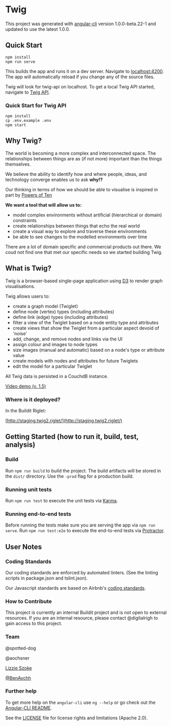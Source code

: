 # Twig

This project was generated with [angular-cli](https://github.com/angular/angular-cli) version 1.0.0-beta.22-1 and updated to use the latest 1.0.0.

## Quick Start

```Shell
npm install
npm run serve
```

This builds the app and runs it on a dev server. Navigate to [localhost:4200](http://localhost:4200/). The app will automatically reload if you change any of the source files.

Twig will look for twig-api on localhost. To get a local Twig API started, navigate to [Twig API](https://github.com/buildit/twig-api).

### Quick Start for Twig API

```Shell
npm install
cp .env.example .env
npm start
```

## Why Twig?

The world is becoming a more complex and interconnected space. The relationships between things are as (if not more) important than the things themselves.

We believe the ability to identify how and where people, ideas, and technology converge enables us to ask **why!?**

Our thinking in terms of how we should be able to visualise is inspired in part by [Powers of Ten](https://youtu.be/0fKBhvDjuy0)

**We want a tool that will allow us to:**

* model complex environments without artificial (hierarchical or domain) constraints
* create relationships between things that echo the real world
* create a visual way to explore and traverse these environments
* be able to see changes to the modelled environments over time

There are a lot of domain specific and commercial products out there. We coud not find one that met our specific needs so we started building Twig.

## What is Twig?

Twig is a browser-based single-page application using [D3](https://d3js.org/) to render graph visualisations.

Twig allows users to:

* create a graph model (Twiglet)
* define node (vertex) types (including attributes)
* define link (edge) types (including attributes)
* filter a view of the Twiglet based on a node entity type and attributes
* create views that show the Twiglet from a particular aspect devoid of 'noise'
* add, change, and remove nodes and links via the UI
* assign colour and images to node types
* size images (manual and automatic) based on a node's type or attribute value
* create models with nodes and attributes for future Twiglets
* edit the model for a particular Twiglet 

All Twig data is persisted in a CouchdB instance.

[Video demo (v. 1.5)](https://youtu.be/Rc8w188mtts)

### Where is it deployed?

In the Buildit Riglet:

[http://staging.twig2.riglet/](http://staging.twig2.riglet/)

## Getting Started (how to run it, build, test, analysis)


### Build

Run `npm run build` to build the project. The build artifacts will be stored in the `dist/` directory. Use the `-prod` flag for a production build.

### Running unit tests

Run `npm run test` to execute the unit tests via [Karma](https://karma-runner.github.io).

### Running end-to-end tests

Before running the tests make sure you are serving the app via `npm run serve`.
Run `npm run test:e2e` to execute the end-to-end tests via [Protractor](http://www.protractortest.org/).

## User Notes

### Coding Standards

Our coding standards are enforced by automated linters. (See the linting scripts in package.json and tslint.json).

Our Javascript standards are based on Airbnb's [coding standards](https://github.com/airbnb/javascript).

### How to Contribute

This project is currently an internal Buildit project and is not open to external resources. If you are an internal resource, please contact @digitalrigh to gain access to this project.

### Team

@spotted-dog

@aochsner

[Lizzie Szoke](https://github.com/lizziesz)

[@BenAychh](https://github.com/BenAychh)

### Further help

To get more help on the `angular-cli` use `ng --help` or go check out the [Angular-CLI README](https://github.com/angular/angular-cli/blob/master/README.md).

See the [LICENSE](LICENSE.md) file for license rights and limitations (Apache 2.0).

